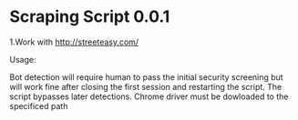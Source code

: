 # Scraping Script 0.0.1 

1.Work with http://streeteasy.com/

Usage:
  
  Bot detection will require human to pass the initial security screening but will work fine after closing the first session and restarting the script. The script bypasses later detections. 
  Chrome driver must be dowloaded to the specificed path
  

